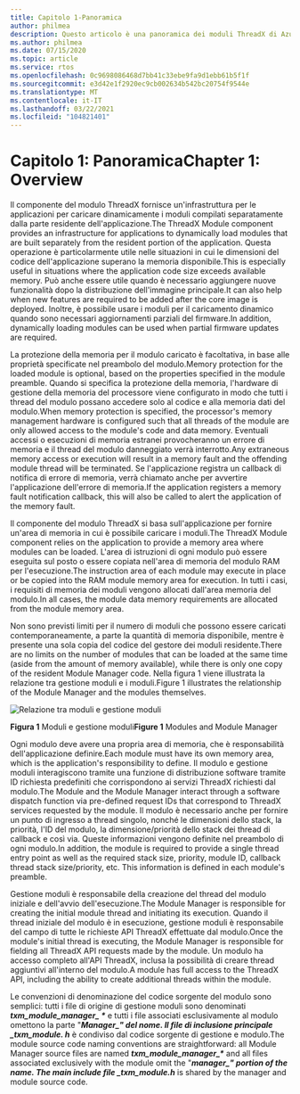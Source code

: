 ```yaml
---
title: Capitolo 1-Panoramica
author: philmea
description: Questo articolo è una panoramica dei moduli ThreadX di Azure RTO
ms.author: philmea
ms.date: 07/15/2020
ms.topic: article
ms.service: rtos
ms.openlocfilehash: 0c9698086468d7bb41c33ebe9fa9d1ebb61b5f1f
ms.sourcegitcommit: e3d42e1f2920ec9cb002634b542bc20754f9544e
ms.translationtype: MT
ms.contentlocale: it-IT
ms.lasthandoff: 03/22/2021
ms.locfileid: "104821401"
---
```

# <a name="chapter-1-overview"></a><span data-ttu-id="94ca1-103">Capitolo 1: Panoramica</span><span class="sxs-lookup"><span data-stu-id="94ca1-103">Chapter 1: Overview</span></span>

<span data-ttu-id="94ca1-104">Il componente del modulo ThreadX fornisce un'infrastruttura per le applicazioni per caricare dinamicamente i moduli compilati separatamente dalla parte residente dell'applicazione.</span><span class="sxs-lookup"><span data-stu-id="94ca1-104">The ThreadX Module component provides an infrastructure for applications to dynamically load modules that are built separately from the resident portion of the application.</span></span> <span data-ttu-id="94ca1-105">Questa operazione è particolarmente utile nelle situazioni in cui le dimensioni del codice dell'applicazione superano la memoria disponibile.</span><span class="sxs-lookup"><span data-stu-id="94ca1-105">This is especially useful in situations where the application code size exceeds available memory.</span></span> <span data-ttu-id="94ca1-106">Può anche essere utile quando è necessario aggiungere nuove funzionalità dopo la distribuzione dell'immagine principale.</span><span class="sxs-lookup"><span data-stu-id="94ca1-106">It can also help when new features are required to be added after the core image is deployed.</span></span> <span data-ttu-id="94ca1-107">Inoltre, è possibile usare i moduli per il caricamento dinamico quando sono necessari aggiornamenti parziali del firmware.</span><span class="sxs-lookup"><span data-stu-id="94ca1-107">In addition, dynamically loading modules can be used when partial firmware updates are required.</span></span>

<span data-ttu-id="94ca1-108">La protezione della memoria per il modulo caricato è facoltativa, in base alle proprietà specificate nel preambolo del modulo.</span><span class="sxs-lookup"><span data-stu-id="94ca1-108">Memory protection for the loaded module is optional, based on the properties specified in the module preamble.</span></span> <span data-ttu-id="94ca1-109">Quando si specifica la protezione della memoria, l'hardware di gestione della memoria del processore viene configurato in modo che tutti i thread del modulo possano accedere solo al codice e alla memoria dati del modulo.</span><span class="sxs-lookup"><span data-stu-id="94ca1-109">When memory protection is specified, the processor's memory management hardware is configured such that all threads of the module are only allowed access to the module's code and data memory.</span></span> <span data-ttu-id="94ca1-110">Eventuali accessi o esecuzioni di memoria estranei provocheranno un errore di memoria e il thread del modulo danneggiato verrà interrotto.</span><span class="sxs-lookup"><span data-stu-id="94ca1-110">Any extraneous memory access or execution will result in a memory fault and the offending module thread will be terminated.</span></span> <span data-ttu-id="94ca1-111">Se l'applicazione registra un callback di notifica di errore di memoria, verrà chiamato anche per avvertire l'applicazione dell'errore di memoria.</span><span class="sxs-lookup"><span data-stu-id="94ca1-111">If the application registers a memory fault notification callback, this will also be called to alert the application of the memory fault.</span></span>

<span data-ttu-id="94ca1-112">Il componente del modulo ThreadX si basa sull'applicazione per fornire un'area di memoria in cui è possibile caricare i moduli.</span><span class="sxs-lookup"><span data-stu-id="94ca1-112">The ThreadX Module component relies on the application to provide a memory area where modules can be loaded.</span></span> <span data-ttu-id="94ca1-113">L'area di istruzioni di ogni modulo può essere eseguita sul posto o essere copiata nell'area di memoria del modulo RAM per l'esecuzione.</span><span class="sxs-lookup"><span data-stu-id="94ca1-113">The instruction area of each module may execute in place or be copied into the RAM module memory area for execution.</span></span> <span data-ttu-id="94ca1-114">In tutti i casi, i requisiti di memoria dei moduli vengono allocati dall'area memoria del modulo.</span><span class="sxs-lookup"><span data-stu-id="94ca1-114">In all cases, the module data memory requirements are allocated from the module memory area.</span></span>

<span data-ttu-id="94ca1-115">Non sono previsti limiti per il numero di moduli che possono essere caricati contemporaneamente, a parte la quantità di memoria disponibile, mentre è presente una sola copia del codice del gestore dei moduli residente.</span><span class="sxs-lookup"><span data-stu-id="94ca1-115">There are no limits on the number of modules that can be loaded at the same time (aside from the amount of memory available), while there is only one copy of the resident Module Manager code.</span></span> <span data-ttu-id="94ca1-116">Nella figura 1 viene illustrata la relazione tra gestione moduli e i moduli.</span><span class="sxs-lookup"><span data-stu-id="94ca1-116">Figure 1 illustrates the relationship of the Module Manager and the modules themselves.</span></span>

![Relazione tra moduli e gestione moduli](media/image2.png)

<span data-ttu-id="94ca1-118">**Figura 1** Moduli e gestione moduli</span><span class="sxs-lookup"><span data-stu-id="94ca1-118">**Figure 1** Modules and Module Manager</span></span>

<span data-ttu-id="94ca1-119">Ogni modulo deve avere una propria area di memoria, che è responsabilità dell'applicazione definire.</span><span class="sxs-lookup"><span data-stu-id="94ca1-119">Each module must have its own memory area, which is the application's responsibility to define.</span></span> <span data-ttu-id="94ca1-120">Il modulo e gestione moduli interagiscono tramite una funzione di distribuzione software tramite ID richiesta predefiniti che corrispondono ai servizi ThreadX richiesti dal modulo.</span><span class="sxs-lookup"><span data-stu-id="94ca1-120">The Module and the Module Manager interact through a software dispatch function via pre-defined request IDs that correspond to ThreadX services requested by the module.</span></span> <span data-ttu-id="94ca1-121">Il modulo è necessario anche per fornire un punto di ingresso a thread singolo, nonché le dimensioni dello stack, la priorità, l'ID del modulo, la dimensione/priorità dello stack dei thread di callback e così via. Queste informazioni vengono definite nel preambolo di ogni modulo.</span><span class="sxs-lookup"><span data-stu-id="94ca1-121">In addition, the module is required to provide a single thread entry point as well as the required stack size, priority, module ID, callback thread stack size/priority, etc. This information is defined in each module's preamble.</span></span>

<span data-ttu-id="94ca1-122">Gestione moduli è responsabile della creazione del thread del modulo iniziale e dell'avvio dell'esecuzione.</span><span class="sxs-lookup"><span data-stu-id="94ca1-122">The Module Manager is responsible for creating the initial module thread and initiating its execution.</span></span> <span data-ttu-id="94ca1-123">Quando il thread iniziale del modulo è in esecuzione, gestione moduli è responsabile del campo di tutte le richieste API ThreadX effettuate dal modulo.</span><span class="sxs-lookup"><span data-stu-id="94ca1-123">Once the module's initial thread is executing, the Module Manager is responsible for fielding all ThreadX API requests made by the module.</span></span> <span data-ttu-id="94ca1-124">Un modulo ha accesso completo all'API ThreadX, inclusa la possibilità di creare thread aggiuntivi all'interno del modulo.</span><span class="sxs-lookup"><span data-stu-id="94ca1-124">A module has full access to the ThreadX API, including the ability to create additional threads within the module.</span></span>  
  
<span data-ttu-id="94ca1-125">Le convenzioni di denominazione del codice sorgente del modulo sono semplici: tutti i file di origine di gestione moduli sono denominati ***txm_module_manager_ \**** e tutti i file associati esclusivamente al modulo omettono la parte "**_Manager_*_" del nome. Il file di inclusione principale _*_txm_module. h_** è condiviso dal codice sorgente di gestione e modulo.</span><span class="sxs-lookup"><span data-stu-id="94ca1-125">The module source code naming conventions are straightforward: all Module Manager source files are named ***txm_module_manager_\**** and all files associated exclusively with the module omit the "**_manager_*_" portion of the name. The main include file _*_txm_module.h_** is shared by the manager and module source code.</span></span>
